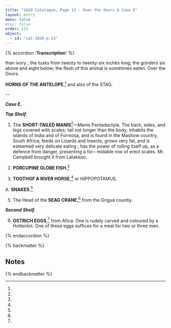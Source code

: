 ```yaml
---
title: "1826 Catalogue, Page 13 - Over the doors & Case E"
layout: entry
menu: false
#toc: false
order: 113
object:
  - id: "cat-1826-p.13"
---
```

{% accordion '**Transcription**' %}

than ivory ; the tusks from twenty to twenty-six inchès
long; the grinders six above and eight below; the flesh
of this animal is sométimes eaten.
Over the Doors.

**HORNS OF THE ANTELOPE**,[^1] and also of the STAG.

--

***Case E.***

***Top Shelf.***

1. The **SHORT-TAILED MANIS**[^2]—Manis Pentadactyla.
The back, sides, and legs covered with scales; tail not
longer than the body; inhabits the islands of India and
of Formosa, and is found in the Mashow country, South
Africa; feeds on Lizards and Insects, grows very fat, and
is esteemed very delicate eating ; has the power of rolling
itself up, as a defence from danger, presenting a for¬
midable row of erect scales.
Mr. Campbell brought it from Latakkoo.

2. **PORCUPINE GLOBE FISH**.[^3]

3. **TOOTHOF A RIVER HORSE**,[^4] or HIPPOPOTAMUS.

A. **SNAKES**.[^5]

5. The Head of the **SEAG CRANE**,[^6] from the Grigua
countiy.

***Second Shelf.***

6. **OSTRICH EGGS**,[^7] from Afica.
One is rudely carved and coloured by a Hottentot. One of
these eggs suffices for a meal for two or three men.

{% endaccordion %}

{% backmatter %}

## Notes
[^1]:
[^2]:
[^3]:
[^4]:
[^5]:
[^6]:
[^7]:

{% endbackmatter %}



